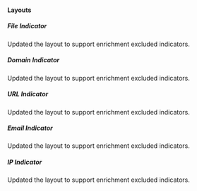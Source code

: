 
#### Layouts

##### File Indicator
Updated the layout to support enrichment excluded indicators.

##### Domain Indicator
Updated the layout to support enrichment excluded indicators.

##### URL Indicator
Updated the layout to support enrichment excluded indicators.

##### Email Indicator
Updated the layout to support enrichment excluded indicators.

##### IP Indicator
Updated the layout to support enrichment excluded indicators.
